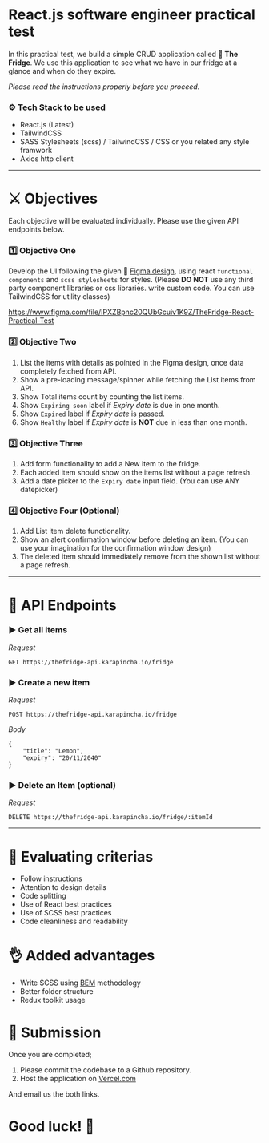 # React.js software engineer practical test

In this practical test, we build a simple CRUD application called 🍔 **The Fridge**. We use this application to see what we have in our fridge at a glance and when do they expire.

_Please read the instructions properly before you proceed._

### ⚙️ Tech Stack to be used

- React.js (Latest)
- TailwindCSS
- SASS Stylesheets (scss) / TailwindCSS / CSS or you related any style framwork
- Axios http client

---

# ⚔️ Objectives

Each objective will be evaluated individually. Please use the given API endpoints below.

### 1️⃣ Objective One

Develop the UI following the given 🎨 [Figma design](https://www.figma.com/file/IPXZBpnc20QUbGcuiv1K9Z/TheFridge-React-Practical-Test?node-id=0%3A1), using react `functional components` and `scss stylesheets` for styles. (Please **DO NOT** use any third party component libraries or css libraries. write custom code. You can use TailwindCSS for utility classes)

https://www.figma.com/file/IPXZBpnc20QUbGcuiv1K9Z/TheFridge-React-Practical-Test

### 2️⃣ Objective Two

1. List the items with details as pointed in the Figma design, once data completely fetched from API.
2. Show a pre-loading message/spinner while fetching the List items from API.
3. Show Total items count by counting the list items.
4. Show `Expiring soon` label if _Expiry date_ is due in one month.
5. Show `Expired` label if _Expiry date_ is passed.
6. Show `Healthy` label if _Expiry date_ is **NOT** due in less than one month.

### 3️⃣ Objective Three

1. Add form functionality to add a New item to the fridge.
2. Each added item should show on the items list without a page refresh.
3. Add a date picker to the `Expiry date` input field. (You can use ANY datepicker)

### 4️⃣ Objective Four (Optional)

1. Add List item delete functionality.
2. Show an alert confirmation window before deleting an item. (You can use your imagination for the confirmation window design)
3. The deleted item should immediately remove from the shown list without a page refresh.

---

# 🚥 API Endpoints

### ▶︎ Get all items

_Request_
```
GET https://thefridge-api.karapincha.io/fridge
```

### ▶︎ Create a new item

_Request_
```
POST https://thefridge-api.karapincha.io/fridge
```
_Body_
```
{
    "title": "Lemon",
    "expiry": "20/11/2040"
}
```

### ▶︎ Delete an Item (optional)

_Request_
```
DELETE https://thefridge-api.karapincha.io/fridge/:itemId
```

--- 

# 🔑 Evaluating criterias

- Follow instructions
- Attention to design details
- Code splitting
- Use of React best practices
- Use of SCSS best practices
- Code cleanliness and readability

# 👌 Added advantages 

- Write SCSS using [BEM](http://getbem.com/introduction/) methodology
- Better folder structure
- Redux toolkit usage

# 💾 Submission

Once you are completed;

1. Please commit the codebase to a Github repository.
2. Host the application on [Vercel.com](https://vercel.com/)

And email us the both links.

# Good luck! 🥂
